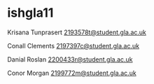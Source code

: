 # ishgla11
Krisana Tunprasert 2193578t@student.gla.ac.uk

Conall Clements 2197397c@student.gla.ac.uk

Danial Roslan 2200433r@student.gla.ac.uk

Conor Morgan 2199772m@student.gla.ac.uk
